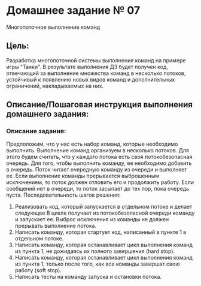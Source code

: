 # Домашнее задание № 07
Многопоточное выполнение команд

## Цель:
Разработка многопоточной системы выполнения команд на примере игры "Танки".
В результате выполнения ДЗ будет получен код, отвечающий за выполнение множества команд в несколько потоков, 
устойчивый к появлению новых видов команд и дополнительных ограничений, накладываемых на них.

## Описание/Пошаговая инструкция выполнения домашнего задания:

### Описание задания:
Предположим, что у нас есть набор команд, которые необходимо выполнить. Выполнение команд организуем в несколько потоков.
Для этого будем считать, что у каждого потока есть своя потокобезопасная очередь.
Для того, чтобы выполнить команду, ее необходимо добавить в очередь. Поток читает очередную команду из очереди и выполняет ее.
Если выполнение команды прерывается выброшенным исключением, то поток должен отловить его и продолжить работу.
Если сообщений нет в очереди, то поток засыпает до тех пор, пока очередь пуста.
Последовательность шагов решения:
1. Реализовать код, который запускается в отдельном потоке и делает следующее
В цикле получает из потокобезопасной очереди команду и запускает ее.
Выброс исключения из команды не должен прерывать выполнение потока.
2. Написать команду, которая стартует код, написанный в пункте 1 в отдельном потоке.
3. Написать команду, которая останавливает цикл выполнения команд из пункта 1, не дожидаясь их полного завершения (hard stop).
4. Написать команду, которая останавливает цикл выполнения команд из пункта 1, только после того, как все команды завершат свою работу (soft stop).
5. Написать тесты на команду запуска и остановки потока.


